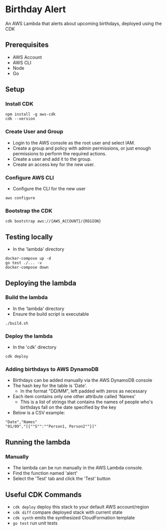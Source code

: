 # Birthday Alert

An AWS Lambda that alerts about upcoming birthdays, deployed using the CDK

## Prerequisites

- AWS Account
- AWS CLI
- Node
- Go

## Setup

### Install CDK
```
npm install -g aws-cdk
cdk --version
```

### Create User and Group

- Login to the AWS console as the root user and select IAM.
- Create a group and policy with admin permissions, or just enough permissions to perform the required actions.
- Create a user and add it to the group.
- Create an access key for the new user.

### Configure AWS CLI
- Configure the CLI for the new user
```
aws configure
```

### Bootstrap the CDK
```
cdk bootstrap aws://{AWS_ACCOUNT}/{REGION}
```

## Testing locally
- In the 'lambda' directory
```
docker-compose up -d
go test ./... -v
docker-compose down
```

## Deploying the lambda

### Build the lambda
- In the 'lambda' directory
- Ensure the build script is executable

```
./build.sh
```

### Deploy the lambda
- In the 'cdk' directory
```
cdk deploy
```

### Adding birthdays to AWS DynamoDB
- Birthdays can be added manually via the AWS DynamoDB console
- The hash key for the table is 'Date'.
  - In the format "DD/MM", left padded with zeros as necessary
- Each item contains only one other attribute called 'Names'
  - This is a list of strings that contains the names of people who's birthdays fall on the date
  specified by the key
- Below is a CSV example:
```
"Date","Names"
"01/09","[{""S"":""Person1, Person2""}]"
```

## Running the lambda

### Manually
- The lambda can be run manually in the AWS Lambda console.
- Find the function named 'alert'
- Select the 'Test' tab and click the 'Test' button

## Useful CDK Commands
* `cdk deploy`      deploy this stack to your default AWS account/region
* `cdk diff`        compare deployed stack with current state
* `cdk synth`       emits the synthesized CloudFormation template
* `go test`         run unit tests